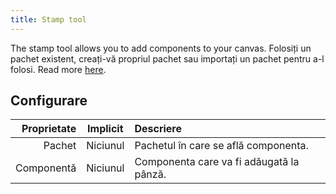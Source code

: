 ```yaml
---
title: Stamp tool
---
```


The stamp tool allows you to add components to your canvas.
Folosiți un pachet existent, creați-vă propriul pachet sau importați un pachet pentru a-l folosi. Read more [here](../pack).

## Configurare

| Proprietate | Implicit | Descriere                                                |
| ----------: | :------: | :------------------------------------------------------- |
|      Pachet | Niciunul | Pachetul în care se află componenta.     |
|  Componentă | Niciunul | Componenta care va fi adăugată la pânză. |
